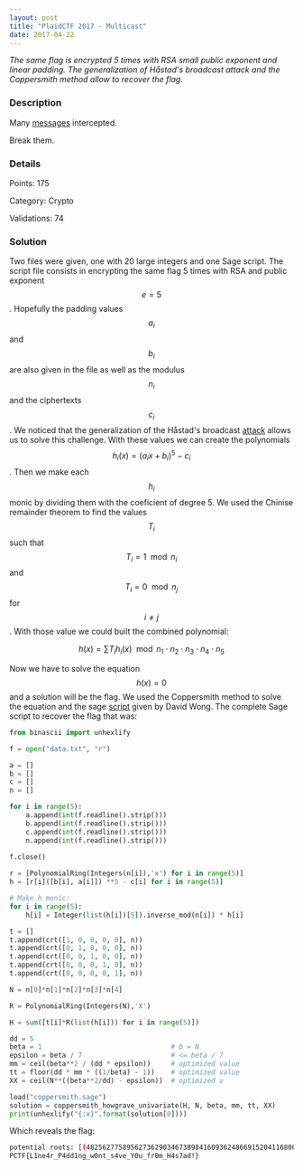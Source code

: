 ```yaml
---
layout: post
title: "PlaidCTF 2017 - Multicast"
date: 2017-04-22
---
```


*The same flag is encrypted 5 times with RSA small public exponent and linear padding. The generalization of Håstad's broadcast attack and the Coppersmith method allow to recover the flag.*

<!--more-->

### Description
Many [messages](/resources/2017/plaidctf/multicast/multicast_684d222a7554c098301c2d8a608c85dd.tar.gz) intercepted.

Break them.

### Details

Points:      175

Category:    Crypto

Validations: 74

### Solution

Two files were given, one with 20 large integers and one Sage script. The script file consists in encrypting the same flag 5 times with RSA and public exponent $$e = 5$$. Hopefully the padding values $$a_i$$ and $$b_i$$ are also given in the file as well as the modulus $$n_i$$ and the ciphertexts $$c_i$$. We noticed that the generalization of the Håstad's broadcast [attack](https://en.wikipedia.org/wiki/Coppersmith%27s_attack#H.C3.A5stad.27s_broadcast_attack) allows us to solve this challenge. With these values we can create the polynomials $$h_i(x) = (a_i x + b_i)^5 -c_i$$. Then we make each $$h_i$$ monic by dividing them with the coeficient of degree 5. We used the Chinise remainder theorem to find the values $$T_i$$ such that $$T_i = 1 \mod n_i$$ and $$T_i = 0\mod n_j$$ for $$i \neq j$$. With those value we could built the combined polynomial:

$$h(x) = \sum T_i h_i(x) \mod n_1 \cdot n_2 \cdot n_3 \cdot n_4 \cdot n_5$$

Now we have to solve the equation $$h(x) = 0$$ and a solution will be the flag. We used the Coppersmith method to solve the equation and the sage [script](https://github.com/mimoo/RSA-and-LLL-attacks/blob/master/coppersmith.sage) given by David Wong. The complete Sage script to recover the flag that was:

```python
from binascii import unhexlify

f = open("data.txt", "r")

a = []
b = []
c = []
n = []

for i in range(5):
    a.append(int(f.readline().strip()))
    b.append(int(f.readline().strip()))
    c.append(int(f.readline().strip()))
    n.append(int(f.readline().strip()))
    
f.close()

r = [PolynomialRing(Integers(n[i]),'x') for i in range(5)]
h = [r[i]([b[i], a[i]]) **5 - c[i] for i in range(5)]

# Make h monic:
for i in range(5):
    h[i] = Integer(list(h[i])[5]).inverse_mod(n[i]) * h[i]

t = []
t.append(crt([1, 0, 0, 0, 0], n))
t.append(crt([0, 1, 0, 0, 0], n))
t.append(crt([0, 0, 1, 0, 0], n))
t.append(crt([0, 0, 0, 1, 0], n))
t.append(crt([0, 0, 0, 0, 1], n))

N = n[0]*n[1]*n[2]*n[3]*n[4]

R = PolynomialRing(Integers(N),'X')

H = sum([t[i]*R(list(h[i])) for i in range(5)])

dd = 5
beta = 1                                # b = N
epsilon = beta / 7                      # <= beta / 7
mm = ceil(beta**2 / (dd * epsilon))     # optimized value
tt = floor(dd * mm * ((1/beta) - 1))    # optimized value
XX = ceil(N**((beta**2/dd) - epsilon))  # optimized v

load("coppersmith.sage")
solution = coppersmith_howgrave_univariate(H, N, beta, mm, tt, XX)
print(unhexlify("{:x}".format(solution[0])))
```

Which reveals the flag:

```bash
potential roots: [(48256277589562736290346738984160936248669152041168006480231762961805279486041361025591223549819869423406508417405, 1)]
PCTF{L1ne4r_P4dd1ng_w0nt_s4ve_Y0u_fr0m_H4s7ad!}
```
